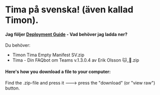# Tima på svenska! (även kallad Timon). 

#### Jag följer [Deployment Guide](https://github.com/Erithano/Timon-Your-FAQ-bot-for-Microsoft-Teams/wiki/Deployment-Guide) - Vad behöver jag ladda ner?

Du behöver:

- Timon Tima Empty Manifest SV.zip
- Tima - Din FAQbot om Teams v.1.3.0.4 av Erik Olsson 🐱_👤.zip

#### Here's how you download a file to your computer:

Find the .zip-file and press it 🡒 press the "download" (or "view raw") button.
